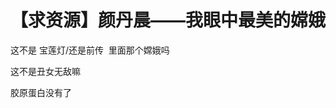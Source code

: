 # 【求资源】颜丹晨——我眼中最美的嫦娥


这不是 宝莲灯/还是前传&nbsp;&nbsp;里面那个嫦娥吗<img src="static/image/smiley/default/lol.gif" smilieid="12" border="0" alt="" />

这不是丑女无敌嘛

胶原蛋白没有了
